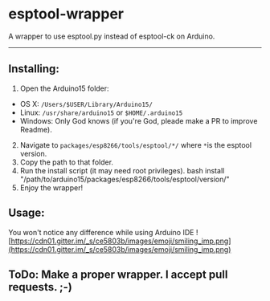# esptool-wrapper
A wrapper to use esptool.py instead of esptool-ck on Arduino.

---

## Installing:

1. Open the Arduino15 folder:
  * OS X: `/Users/$USER/Library/Arduino15/`
  * Linux: `/usr/share/arduino15` or `$HOME/.arduino15`
  * Windows: Only God knows (if you're God, pleade make a PR to improve Readme).
2. Navigate to `packages/esp8266/tools/esptool/*/` where `*`is the esptool version.
3. Copy the path to that folder.
4. Run the install script (it may need root privileges).
    bash install "/path/to/arduino15/packages/esp8266/tools/esptool/version/" 
5. Enjoy the wrapper!

## Usage:
You won't notice any difference while using Arduino IDE ![https://cdn01.gitter.im/_s/ce5803b/images/emoji/smiling_imp.png](https://cdn01.gitter.im/_s/ce5803b/images/emoji/smiling_imp.png)

## ToDo: Make a proper wrapper. I accept pull requests. ;-)
